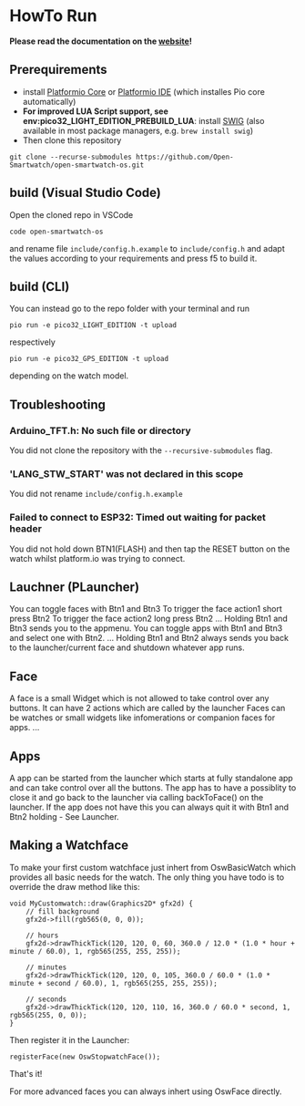 # HowTo Run

**Please read the documentation on the [website](https://open-smartwatch.github.io/4_flashing/)!**

## Prerequirements

* install [Platformio Core](https://docs.platformio.org/en/latest/core/installation.html) or [Platformio IDE](https://docs.platformio.org/en/latest/integration/ide/vscode.html#ide-vscode) (which installes Pio core automatically)
* **For improved LUA Script support, see env:pico32_LIGHT_EDITION_PREBUILD_LUA**: install [SWIG](http://www.swig.org/Doc4.0/SWIGDocumentation.html#Preface_installation) (also available in most package managers, e.g. `brew install swig`)
* Then clone this repository

```
git clone --recurse-submodules https://github.com/Open-Smartwatch/open-smartwatch-os.git
```

## build (Visual Studio Code)

Open the cloned repo in VSCode

```
code open-smartwatch-os
```

and rename file `include/config.h.example` to `include/config.h` and adapt the values according to your requirements and press f5 to build it.

## build (CLI)

You can instead go to the repo folder with your terminal and run

```
pio run -e pico32_LIGHT_EDITION -t upload
```

respectively

```
pio run -e pico32_GPS_EDITION -t upload
```

depending on the watch model.

## Troubleshooting
### Arduino_TFT.h: No such file or directory

You did not clone the repository with the `--recursive-submodules` flag.

### 'LANG_STW_START' was not declared in this scope

You did not rename `include/config.h.example`

### Failed to connect to ESP32: Timed out waiting for packet header

You did not hold down BTN1(FLASH) and then tap the RESET button on the watch whilst platform.io was trying to connect. 
## Lauchner (PLauncher)

You can toggle faces with Btn1 and Btn3
To trigger the face action1 short press Btn2
To trigger the face action2 long press Btn2
...
Holding Btn1 and Btn3 sends you to the appmenu.
You can toggle apps with Btn1 and Btn3 and select one with Btn2.
...
Holding Btn1 and Btn2 always sends you back to the launcher/current face and shutdown whatever app runs.




## Face 

A face is a small Widget which is not allowed to take control over any buttons.
It can have 2 actions which are called by the launcher
Faces can be watches or small widgets like infomerations or companion faces for apps.
...

## Apps

A app can be started from the launcher which starts at fully standalone app and can take control over all the buttons. 
The app has to have a possiblity to close it and go back to the launcher via calling backToFace() on the launcher.
If the app does not have this you can always quit it with Btn1 and Btn2 holding - See Launcher.

## Making a Watchface

To make your first custom watchface just inhert from OswBasicWatch which provides all basic needs for the watch.
The only thing you have todo is to override the draw method like this:
```
void MyCustomwatch::draw(Graphics2D* gfx2d) {
    // fill background
    gfx2d->fill(rgb565(0, 0, 0));

    // hours
    gfx2d->drawThickTick(120, 120, 0, 60, 360.0 / 12.0 * (1.0 * hour + minute / 60.0), 1, rgb565(255, 255, 255));
    
    // minutes
    gfx2d->drawThickTick(120, 120, 0, 105, 360.0 / 60.0 * (1.0 * minute + second / 60.0), 1, rgb565(255, 255, 255));
    
    // seconds
    gfx2d->drawThickTick(120, 120, 110, 16, 360.0 / 60.0 * second, 1, rgb565(255, 0, 0));
}

```
Then register it in the Launcher:
```
registerFace(new OswStopwatchFace());
```

That's it!

For more advanced faces you can always inhert using OswFace directly.

